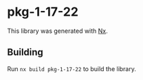 # pkg-1-17-22

This library was generated with [Nx](https://nx.dev).

## Building

Run `nx build pkg-1-17-22` to build the library.
